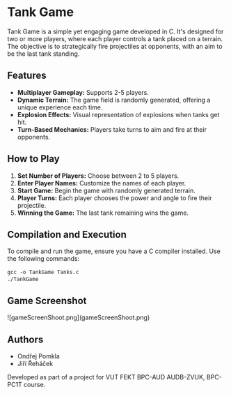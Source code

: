 
<h1>Tank Game</h1>
<p>Tank Game is a simple yet engaging game developed in C. It's designed for two or more players, where each player controls a tank placed on a terrain. The objective is to strategically fire projectiles at opponents, with an aim to be the last tank standing.</p>

<h2>Features</h2>
<ul>
    <li><strong>Multiplayer Gameplay:</strong> Supports 2-5 players.</li>
    <li><strong>Dynamic Terrain:</strong> The game field is randomly generated, offering a unique experience each time.</li>
    <li><strong>Explosion Effects:</strong> Visual representation of explosions when tanks get hit.</li>
    <li><strong>Turn-Based Mechanics:</strong> Players take turns to aim and fire at their opponents.</li>
</ul>

<h2>How to Play</h2>
<ol>
    <li><strong>Set Number of Players:</strong> Choose between 2 to 5 players.</li>
    <li><strong>Enter Player Names:</strong> Customize the names of each player.</li>
    <li><strong>Start Game:</strong> Begin the game with randomly generated terrain.</li>
    <li><strong>Player Turns:</strong> Each player chooses the power and angle to fire their projectile.</li>
    <li><strong>Winning the Game:</strong> The last tank remaining wins the game.</li>
</ol>

<h2>Compilation and Execution</h2>
<p>To compile and run the game, ensure you have a C compiler installed. Use the following commands:</p>
<pre>
<code>gcc -o TankGame Tanks.c
./TankGame</code>
</pre>

<div>
    <h2>Game Screenshot</h2>
![gameScreenShoot.png](gameScreenShoot.png)</div>


<h2>Authors</h2>
<ul>
    <li>Ondřej Pomkla</li>
    <li>Jiří Řeháček</li>
</ul>
<p>Developed as part of a project for VUT FEKT BPC-AUD AUDB-ZVUK, BPC-PC1T course.</p>

</body>
</html>
